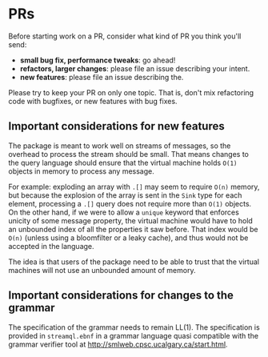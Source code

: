 # PRs

Before starting work on a PR, consider what kind of PR you think you'll send:

- **small bug fix, performance tweaks**: go ahead!
- **refactors, larger changes**: please file an issue describing your intent.
- **new features**: please file an issue describing the.

Please try to keep your PR on only one topic. That is, don't mix refactoring code with bugfixes, or new features with bug fixes.

## Important considerations for new features

The package is meant to work well on streams of messages, so the overhead to process the stream should be small. That means changes to the query language should ensure that the virtual machine holds `O(1)` objects in memory to process any message.

For example: exploding an array with `.[]` may seem to require `O(n)` memory, but because the explosion of the array is sent in the `Sink` type for each element, processing a `.[]` query does not require more than `O(1)` objects. On the other hand, if we were to allow a `unique` keyword that enforces unicity of some message property, the virtual machine would have to hold an unbounded index of all the properties it saw before. That index would be `O(n)` (unless using a bloomfilter or a leaky cache), and thus would not be accepted in the language.

The idea is that users of the package need to be able to trust that the virtual machines will not use an unbounded amount of memory.

## Important considerations for changes to the grammar

The specification of the grammar needs to remain LL(1). The specification is provided in `streamql.ebnf` in a grammar language quasi compatible with the grammar verifier tool at http://smlweb.cpsc.ucalgary.ca/start.html.
